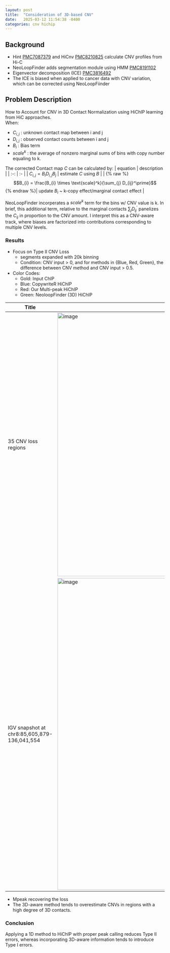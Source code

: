 ```yaml
---
layout: post
title:  "Consideration of 3D-based CNV"
date:   2025-03-12 11:54:38 -0400
categories: cnv hichip
---
```


## Background
- Hint [PMC7087379](https://pmc.ncbi.nlm.nih.gov/articles/PMC7087379/) and HiCnv [PMC8210825](https://pmc.ncbi.nlm.nih.gov/articles/PMC8210825/) calculate CNV profiles from Hi-C
- NeoLoopFinder adds segmentation module using HMM [PMC8191102](https://pmc.ncbi.nlm.nih.gov/articles/PMC8191102/)
- Eigenvector decomposition (ICE) [PMC3816492](https://pmc.ncbi.nlm.nih.gov/articles/PMC3816492/)
- The ICE is biased when applied to cancer data with CNV variation, which can be corrected using NeoLoopFiinder

## Problem Description

How to Account for CNV in 3D Contact Normalization using HiChIP learning from HiC approaches. 
</br>When:
- $C_{i,j}$ : unknown contact map between i and j
- $D_{i,j}$ : observed contact counts between i and j
- $B_i$ : Bias term
- $scale^k$ : the average of nonzero marginal sums of bins with copy number equaling to k.

The corrected Contact map $C$ can be calculated by:
| equation | description |
| :-: | :- |
| $C_{i,j} = B_i D_{i,j} B_j$ | estimate $C$ using $B$ |
| {% raw %}$$B_{i} = \frac{B_{i} \times \text{scale}^k}{\sum_{j} D_{ij}^\prime}$${% endraw %}| update $B_i$ ~ k-copy effect/marginal contact effect |

NeoLoopFinder incorperates a $scale^k$ term for the bins w/ CNV value is k. 
In brief, this additional term, relative to the marginal contacts ${\mathop {\sum }\nolimits_{j} D_{{ij}}^\prime }$ 
panelizes the $C_{ij}$ in proportion to the CNV amount.
I interpret this as a CNV-aware track, where biases are factorized into contributions corresponding to multiple CNV levels.
  
### Results
- Focus on Type II CNV Loss
  - segments expanded with 20k binning
  - Condition: CNV input > 0, and for methods in {Blue, Red, Green}, the difference between CNV method and CNV input > 0.5.
- Color Codes:
  - Gold: Input ChIP
  - Blue: CopywriteR HiChIP
  - Red: Our Multi-peak HiChIP
  - Green: NeoloopFinder (3D) HiChIP
  

| Title | figure |
| - | - |
| 35 CNV loss regions | <img width="832" alt="image" src="https://github.com/user-attachments/assets/aa154f09-2701-4b6d-9518-7f87ec816eb2" /> | 
| IGV snapshot at chr8:85,605,879-136,041,554 | <img width="984" alt="image" src="https://github.com/user-attachments/assets/0e1079ae-4598-43f7-9e47-899be1ac13f2" /> | 


- Mpeak recovering the loss
- The 3D-aware method tends to overestimate CNVs in regions with a high degree of 3D contacts.

### Conclusion
Applying a 1D method to HiChIP with proper peak calling reduces Type II errors, whereas incorporating 3D-aware information tends to introduce Type I errors.

